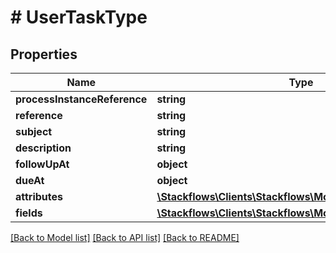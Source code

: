 # # UserTaskType

## Properties

Name | Type | Description | Notes
------------ | ------------- | ------------- | -------------
**processInstanceReference** | **string** |  | [optional]
**reference** | **string** |  | [optional]
**subject** | **string** |  | [optional]
**description** | **string** |  | [optional]
**followUpAt** | **object** |  | [optional]
**dueAt** | **object** |  | [optional]
**attributes** | [**\Stackflows\Clients\Stackflows\Model\DataPointCollection**](DataPointCollection.md) |  | [optional]
**fields** | [**\Stackflows\Clients\Stackflows\Model\DataPointCollection**](DataPointCollection.md) |  | [optional]

[[Back to Model list]](../../README.md#models) [[Back to API list]](../../README.md#endpoints) [[Back to README]](../../README.md)
